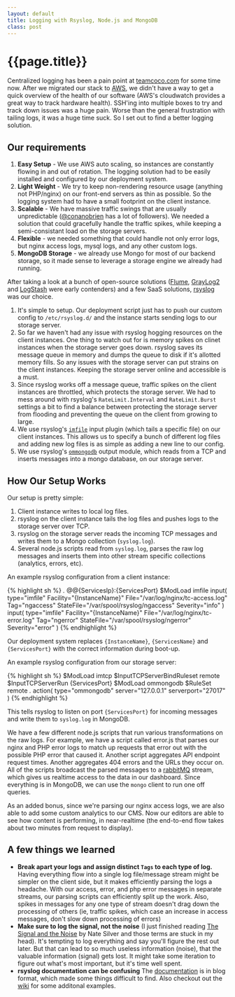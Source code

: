 ```yaml
---
layout: default
title: Logging with Rsyslog, Node.js and MongoDB
class: post
---
```


{{page.title}}
================================


Centralized logging has been a pain point at [teamcoco.com](http://teamcoco.com) for some time now. After we migrated our stack to [AWS](http://aws.amazon.com), we didn't have a way to get a quick overview of the health of our software (AWS's cloudwatch provides a great way to track hardware health). SSH'ing into multiple boxes to try and track down issues was a huge pain. Worse than the general frustration with tailing logs, it was a huge time suck. So I set out to find a better logging solution.

Our requirements
-----------------

 1. **Easy Setup** - We use AWS auto scaling, so instances are constantly flowing in and out of rotation. The logging solution had to be easily installed and configured by our deployment system.
 2. **Light Weight** - We try to keep non-rendering resource usage (anything not PHP/nginx) on our front-end servers as thin as possible.  So the logging system had to have a small footprint on the client instance.
 3. **Scalable** - We have massive traffic swings that are usually unpredictable ([@conanobrien](http://twitter.com/conanobrien) has a lot of followers). We needed a solution that could gracefully handle the traffic spikes, while keeping a semi-consistant load on the storage servers.
 4. **Flexible** - we needed something that could handle not only error logs, but nginx access logs, mysql logs, and any other custom logs.
 5. **MongoDB Storage** - we already use Mongo for most of our backend storage, so it made sense to leverage a storage engine we already had running.

After taking a look at a bunch of open-source solutions ([Flume](http://flume.apache.org/), [GrayLog2](http://graylog2.org/) and [LogStash](http://www.logstash.net/) were early contenders) and a few SaaS solutions, [rsyslog](http://www.rsyslog.com/) was our choice.

1. It's simple to setup. Our deployment script just has to push our custom config to `/etc/rsyslog.d/` and the instance starts sending logs to our storage server.
2. So far we haven't had any issue with rsyslog hogging resources on the client instances. One thing to watch out for is memory spikes on clinet instances when the storage server goes down. rsyslog saves its message queue in memory and dumps the queue to disk if it's allotted memory fills. So any issues with the storage server can put strains on the client instances. Keeping the storage server online and accessible is a must.
3. Since rsyslog works off a message queue, traffic spikes on the client instances are throttled, which protects the storage server. We had to mess around with rsyslog's `RateLimit.Interval` and `RateLimit.Burst` settings a bit to find a balance between protecting the storage server from flooding and preventing the queue on the client from growing to large.
4. We use rsyslog's [`imfile`](http://www.rsyslog.com/doc/imfile.html) input plugin (which tails a specific file) on our client instances. This allows us to specify a bunch of different log files and adding new log files is as simple as adding a new line to our config.
5. We use rsyslog's [`ommongodb`](http://www.rsyslog.com/doc/ommongodb.html) output module, which reads from a TCP and inserts messages into a mongo database, on our storage server.

How Our Setup Works
--------------------
Our setup is pretty simple:

1. Client instance writes to local log files.
2. rsyslog on the client instance tails the log files and pushes logs to the storage server over TCP.
3. rsyslog on the storage server reads the incoming TCP messages and writes them to a Mongo collection (`syslog.log`).
4. Several node.js scripts read from `syslog.log`, parses the raw log messages and inserts them into other stream specific collections (analytics, errors, etc).

An example rsyslog configuration from a client instance:

{% highlight sh %}
*.*  @@{ServicesIp}:{ServicesPort}
$ModLoad imfile
input(
    type="imfile"
    Facility="{InstanceName}"
    File="/var/log/nginx/tc-access.log"
    Tag="ngaccess"
    StateFile="/var/spool/rsyslog/ngaccess"
    Severity="info"
)
input(
    type="imfile"
    Facility="{InstanceName}"
    File="/var/log/nginx/tc-error.log"
    Tag="ngerror"
    StateFile="/var/spool/rsyslog/ngerror"
    Severity="error"
)
{% endhighlight %}

Our deployment system replaces `{InstanceName}`, `{ServicesName}` and `{ServicesPort}` with the correct information during boot-up.

An example rsyslog configuration from our storage server:

{% highlight sh %}
$ModLoad imtcp
$InputTCPServerBindRuleset remote
$InputTCPServerRun {ServicesPort}
$ModLoad ommongodb
$RuleSet remote
*.* action(
    type="ommongodb"
    server="127.0.0.1"
    serverport="27017"
)
{% endhighlight %}

This tells rsyslog to listen on port `{ServicesPort}` for incoming messages and write them to `syslog.log` in MongoDB.

We have a few different node.js scripts that run various transformations on the raw logs. For example, we have a script called error.js that parses our nginx and PHP error logs to match up requests that error out with the possible PHP error that caused it. Another script aggregates API endpoint request times. Another aggregates 404 errors and the URLs they occur on. All of the scripts broadcast the parsed messages to a [rabbitMQ](http://www.rabbitmq.com/) stream, which gives us realtime access to the data in our dashboard. Since everything is in MongoDB, we can use the `mongo` client to run one off queries.

As an added bonus, since we're parsing our nginx access logs, we are also able to add some custom analytics to our CMS. Now our editors are able to see how content is performing, in near-realtime (the end-to-end flow takes about two minutes from request to display).

A few things we learned
-----------------------

 * **Break apart your logs and assign distinct `Tags` to each type of log.** Having everything flow into a single log file/message stream might be simpler on the client side, but it makes efficiently parsing the logs a headache. With our access, error, and php error messages in separate streams, our parsing scripts can efficiently split up the work. Also, spikes in messages for any one type of stream doesn't drag down the processing of others (ie, traffic spikes, which case an increase in access messages, don't slow down processing of errors)
 * **Make sure to log the signal, not the noise** (I just finished reading [The Signal and the Noise](http://www.amazon.com/dp/159420411X) by Nate Silver and those terms are stuck in my head). It's tempting to log everything and say you'll figure the rest out later. But that can lead to so much useless information (noise), that the valuable information (signal) gets lost. It might take some iteration to figure out what's most important, but it's time well spent.
 * **rsyslog documentation can be confusing** The [documentation](http://www.rsyslog.com/doc/manual.html) is in blog format, which made some things difficult to find. Also checkout out the [wiki](http://wiki.rsyslog.com/index.php/Main_Page) for some additonal examples.
